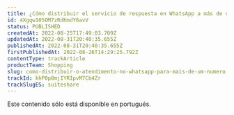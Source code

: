 ```yaml
---
title: ¿Cómo distribuir el servicio de respuesta en WhatsApp a más de un número?
id: 4Xgqw105OM7zRdKmdY6avV
status: PUBLISHED
createdAt: 2022-08-25T17:49:03.709Z
updatedAt: 2022-08-31T20:40:35.655Z
publishedAt: 2022-08-31T20:40:35.655Z
firstPublishedAt: 2022-08-26T14:29:25.792Z
contentType: trackArticle
productTeam: Shopping
slug: como-distribuir-o-atendimento-no-whatsapp-para-mais-de-um-numero
trackId: khP0p8mjIYRIpvM7Cb4Zr
trackSlugES: suiteshare
---
```


<div class="alert alert-warning">
  <p>Este contenido sólo está disponible en portugués.</p>
</div>
